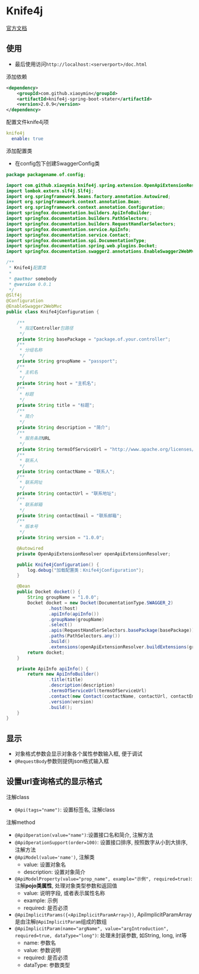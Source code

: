# Knife4j

[官方文档](doc.xiaominfo.com/guide/)

## 使用

- 最后使用访问`http://localhost:<serverport>/doc.html`

添加依赖

```xml
<dependency>
    <groupId>com.github.xiaoymin</groupId>
    <artifactId>knife4j-spring-boot-stater</artifactId>
    <version>2.0.9</version>
</dependency>
```

配置文件knife4j项

```yaml
knife4j
  enable: true
```

添加配置类

- 在config包下创建SwaggerConfig类

```java
package packagename.of.config;

import com.github.xiaoymin.knife4j.spring.extension.OpenApiExtensionResolver;
import lombok.extern.slf4j.Slf4j;
import org.springframework.beans.factory.annotation.Autowired;
import org.springframework.context.annotation.Bean;
import org.springframework.context.annotation.Configuration;
import springfox.documentation.builders.ApiInfoBuilder;
import springfox.documentation.builders.PathSelectors;
import springfox.documentation.builders.RequestHandlerSelectors;
import springfox.documentation.service.ApiInfo;
import springfox.documentation.service.Contact;
import springfox.documentation.spi.DocumentationType;
import springfox.documentation.spring.web.plugins.Docket;
import springfox.documentation.swagger2.annotations.EnableSwagger2WebMvc;

/**
 * Knife4j配置类
 *
 * @author somebody
 * @version 0.0.1
 */
@Slf4j
@Configuration
@EnableSwagger2WebMvc
public class Knife4jConfiguration {

    /**
     * 指定Controller包路径
     */
    private String basePackage = "package.of.your.controller";
    /**
     * 分组名称
     */
    private String groupName = "passport";
    /**
     * 主机名
     */
    private String host = "主机名";
    /**
     * 标题
     */
    private String title = "标题";
    /**
     * 简介
     */
    private String description = "简介";
    /**
     * 服务条款URL
     */
    private String termsOfServiceUrl = "http://www.apache.org/licenses/LICENSE-2.0";
    /**
     * 联系人
     */
    private String contactName = "联系人";
    /**
     * 联系网址
     */
    private String contactUrl = "联系地址";
    /**
     * 联系邮箱
     */
    private String contactEmail = "联系邮箱";
    /**
     * 版本号
     */
    private String version = "1.0.0";

    @Autowired
    private OpenApiExtensionResolver openApiExtensionResolver;

    public Knife4jConfiguration() {
        log.debug("加载配置类：Knife4jConfiguration");
    }

    @Bean
    public Docket docket() {
        String groupName = "1.0.0";
        Docket docket = new Docket(DocumentationType.SWAGGER_2)
                .host(host)
                .apiInfo(apiInfo())
                .groupName(groupName)
                .select()
                .apis(RequestHandlerSelectors.basePackage(basePackage))
                .paths(PathSelectors.any())
                .build()
                .extensions(openApiExtensionResolver.buildExtensions(groupName));
        return docket;
    }

    private ApiInfo apiInfo() {
        return new ApiInfoBuilder()
                .title(title)
                .description(description)
                .termsOfServiceUrl(termsOfServiceUrl)
                .contact(new Contact(contactName, contactUrl, contactEmail))
                .version(version)
                .build();
    }
}
```


## 显示

- 对象格式参数会显示对象各个属性参数输入框, 便于调试
- `@RequestBody`参数则提供json格式输入框

## 设置url查询格式的显示格式

注解class

- `@Api(tags="name")`: 设置标签名, 注解class

注解method

- `@ApiOperation(value="name")`:设置接口名和简介, 注解方法
- `@ApiOperationSupport(order=100)`: 设置接口排序, 按照数字从小到大排序, 注解方法
- `@ApiModel(value='name')`, 注解类
  - value: 设置对象名
  - description: 设置对象简介
- `@ApiModelProperty(value="prop_name", example="示例", required=true)`: 注解**pojo类属性**, 处理对象类型参数和返回值
  - value: 说明字段, 或者表示属性名称
  - example: 示例
  - required: 是否必须
- `@ApiImplicitParams({<ApiImplicitParamArray>})`, ApiImplicitParamArray是由注解`@ApiImplicitParam`组成的数组
- `@ApiImplicitParam(name="argName", value="argIntroduction", required=true, dataType="long")`: 处理未封装参数, 如String, long, int等
  - name: 参数名
  - value: 参数说明
  - required: 是否必须
  - dataType: 参数类型
